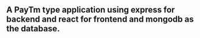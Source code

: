 
## A PayTm type application using express for backend and react for frontend and mongodb as the database.
